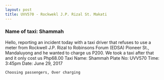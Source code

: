 ```yaml
---
layout: post
title: UVV570 - Rockwekl J.P. Rizal St. Makati
---
```


### Name of taxi: Shammah

Hello, reporting an incident today with a taxi driver that refuses to use a meter from Rockwell J.P. Rizal to Robinsons Forum (EDSA) Pioneer St., Mandaluyong and he wanted to charge us P200. We took a taxi after that and it only cost us Php68.00
Taxi Name: Shammah
Plate No: UVV570
Time: 3:45pm
Date: June 29, 2017

```Choosing passengers, Over charging```
